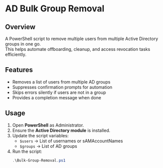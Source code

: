 # AD Bulk Group Removal

## Overview
A PowerShell script to remove multiple users from multiple Active Directory groups in one go.  
This helps automate offboarding, cleanup, and access revocation tasks efficiently.

## Features
- Removes a list of users from multiple AD groups  
- Suppresses confirmation prompts for automation  
- Skips errors silently if users are not in a group  
- Provides a completion message when done  

## Usage
1. Open **PowerShell** as Administrator.  
2. Ensure the **Active Directory module** is installed.  
3. Update the script variables:
   - `$users` → List of usernames or sAMAccountNames  
   - `$groups` → List of AD groups  
4. Run the script:
   ```powershell
   .\Bulk-Group-Removal.ps1

